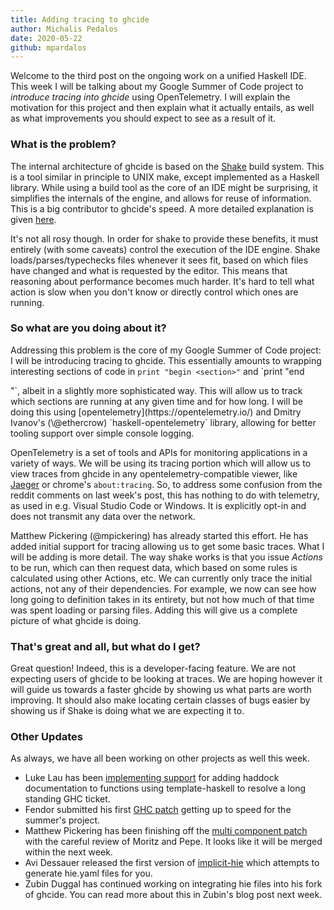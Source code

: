 ```yaml
---
title: Adding tracing to ghcide
author: Michalis Pedalos
date: 2020-05-22
github: mpardalos
---
```


Welcome to the third post on the ongoing work on a unified Haskell IDE. This
week I will be talking about my Google Summer of Code project to *introduce
tracing into ghcide* using OpenTelemetry. I will explain the motivation for
this project and then explain what it actually entails, as well as what
improvements you should expect to see as a result of it.

<!--more-->

### What is the problem?

The internal architecture of ghcide is based on the
[Shake](https://shakebuild.com) build system. This is a tool similar in
principle to UNIX make, except implemented as a Haskell library. While using a
build tool as the core of an IDE might be surprising, it simplifies the
internals of the engine, and allows for reuse of information. This is a big
contributor to ghcide's speed. A more detailed explanation is given
[here](https://4ta.uk/p/shaking-up-the-ide).

It's not all rosy though. In order for shake to provide these benefits, it must
entirely (with some caveats) control the execution of the IDE engine. Shake
loads/parses/typechecks files whenever it sees fit, based on which files have
changed and what is requested by the editor. This means that reasoning about
performance becomes much harder. It's hard to tell what action is slow when you
don't know or directly control which ones are running.

### So what are you doing about it?

Addressing this problem is the core of my Google Summer of Code project: I will
be introducing tracing to ghcide. This essentially amounts to wrapping
interesting sections of code in `print "begin <section>"` and `print "end
<section>"`, albeit in a slightly more sophisticated way. This will allow us to
track which sections are running at any given time and for how long. I will be
doing this using [opentelemetry](https://opentelemetry.io/) and Dmitry Ivanov's
(\@ethercrow) `haskell-opentelemetry` library, allowing for better tooling
support over simple console logging.

OpenTelemetry is a set of tools and APIs for monitoring applications in a
variety of ways. We will be using its tracing portion which will allow us to
view traces from ghcide in any opentelemetry-compatible viewer, like
[Jaeger](https://jaegertracing.io/) or chrome's `about:tracing`. So, to address
some confusion from the reddit comments on last week's post, this has nothing
to do with telemetry, as used in e.g. Visual Studio Code or Windows. It is
explicitly opt-in and does not transmit any data over the network.

Matthew Pickering (\@mpickering) has already started this effort. He has added
initial support for tracing allowing us to get some basic traces. What I will
be adding is more detail. The way shake works is that you issue *Actions* to be
run, which can then request data, which based on some rules is calculated using
other Actions, etc. We can currently only trace the initial actions, not any of
their dependencies. For example, we now can see how long going to definition
takes in its entirety, but not how much of that time was spent loading or
parsing files. Adding this will give us a complete picture of what ghcide is
doing.

### That's great and all, but what do I get?

Great question! Indeed, this is a developer-facing feature. We are not
expecting users of ghcide to be looking at traces. We are hoping however it
will guide us towards a faster ghcide by showing us what parts are worth
improving. It should also make locating certain classes of bugs easier by
showing us if Shake is doing what we are expecting it to.

### Other Updates

As always, we have all been working on other projects as well this week.

* Luke Lau has been [implementing support](https://gitlab.haskell.org/ghc/ghc/-/merge_requests/3330) for adding haddock documentation to
  functions using template-haskell to resolve a long standing GHC ticket.
* Fendor submitted his first [GHC patch](https://gitlab.haskell.org/ghc/ghc/-/merge_requests/3327) getting up to speed for the summer's project.
* Matthew Pickering has been finishing off the [multi component patch](https://github.com/digital-asset/ghcide/pull/522) with
  the careful review of Moritz and Pepe. It looks like it will be merged within
  the next week.
* Avi Dessauer released the first version of [implicit-hie](https://hackage.haskell.org/package/implicit-hie) which
  attempts to generate hie.yaml files for you.
* Zubin Duggal has continued working on integrating hie files into his fork of ghcide. You
  can read more about this in Zubin's blog post next week.



















